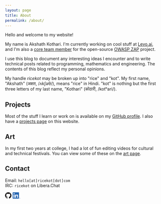 ```yaml
---
layout: page
title: About
permalink: /about/
---
```


Hello and welcome to my website!

My name is Akshath Kothari.
I'm currently working on cool stuff at [Levo.ai](https://levo.ai), and I'm also a [core team member](https://www.zaproxy.org/docs/team/ricekot/) for the open-source [OWASP ZAP](https://zaproxy.org) project.

I use this blog to document any interesting ideas I encounter and to write technical posts related to programming, mathematics and engineering. The contents of this blog reflect my personal opinions.

My handle *ricekot* may be broken up into "rice" and "kot".
My first name, "Akshath" (अक्षत, /ʌkʃəθ/), means "rice" in Hindi.
"kot" is nothing but the first three letters of my last name, "Kothari" (कोठारी, /kotʰari/).

## Projects

Most of the stuff I learn or work on is available on my [GitHub profile](https://github.com/ricekot/). I also have a [projects page](/projects/) on this website.

## Art

In my first two years at college, I had a lot of fun editing videos for cultural and technical festivals. You can view some of these on the [art page](/art/).

## Contact

Email: `hello[at]ricekot[dot]com`  
IRC: `ricekot` on Libera.Chat

<a href="https://github.com/ricekot"><img src="/assets/images/GitHub-Mark-32px.png" height=21px /></a>
<a href="https://www.linkedin.com/in/ricekot/"><img src="/assets/images/LI-In-Bug.png" height=21px /></a>